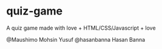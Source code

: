 # quiz-game
A quiz game made with love + HTML/CSS/Javascript + love


@Maushimo Mohsin Yusuf
@hasanbanna Hasan Banna
